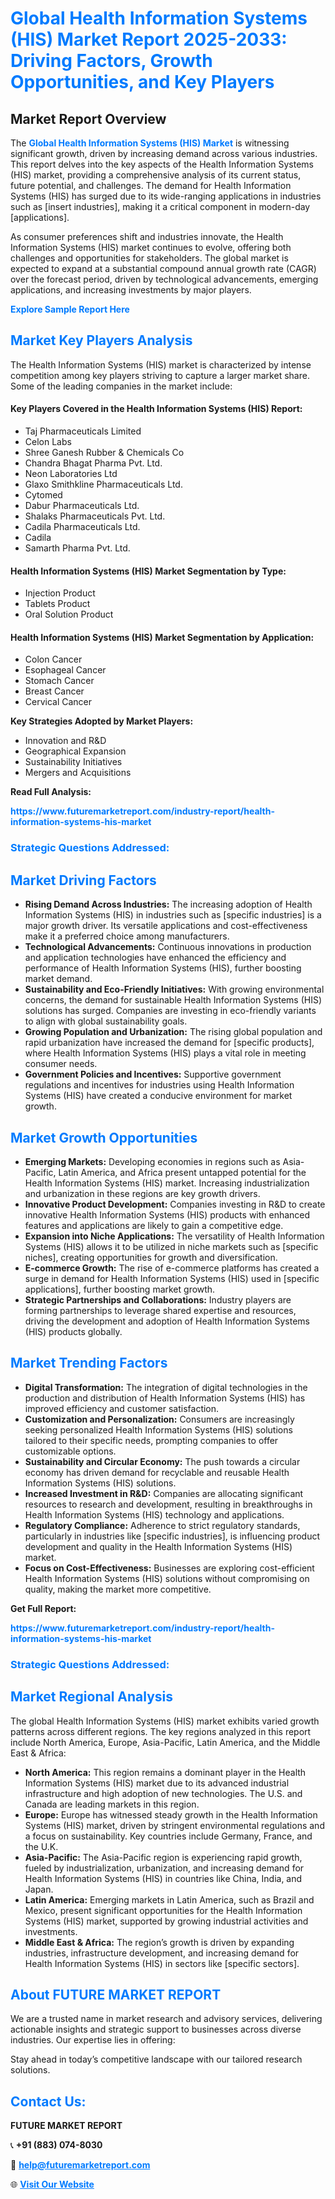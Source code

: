<h1 style="color: #007BFF;">Global Health Information Systems (HIS) Market Report 2025-2033: Driving Factors, Growth Opportunities, and Key Players</h1>

<section id="overview">
<h2>Market Report Overview</h2>
<p>The <a href="https://www.futuremarketreport.com/industry-report/health-information-systems-his-market" style="color: #007BFF; text-decoration: none;"><strong>Global Health Information Systems (HIS) Market</strong></a> is witnessing significant growth, driven by increasing demand across various industries. This report delves into the key aspects of the Health Information Systems (HIS) market, providing a comprehensive analysis of its current status, future potential, and challenges. The demand for Health Information Systems (HIS) has surged due to its wide-ranging applications in industries such as [insert industries], making it a critical component in modern-day [applications].</p>
<p>As consumer preferences shift and industries innovate, the Health Information Systems (HIS) market continues to evolve, offering both challenges and opportunities for stakeholders. The global market is expected to expand at a substantial compound annual growth rate (CAGR) over the forecast period, driven by technological advancements, emerging applications, and increasing investments by major players.</p>
</section>

<section id="overview">
<p><a href="https://www.futuremarketreport.com/request-sample/reportId=35172" style="color: #007BFF; text-decoration: none;"><strong>Explore Sample Report Here</strong></a></p>
</section>

<section id="key-players">
<h2 style="color: #007BFF;">Market Key Players Analysis</h2>
<p>The Health Information Systems (HIS) market is characterized by intense competition among key players striving to capture a larger market share. Some of the leading companies in the market include:</p>
<h4>Key Players Covered in the Health Information Systems (HIS) Report:</h4>
<ul><li>Taj Pharmaceuticals Limited</li><li>Celon Labs</li><li>Shree Ganesh Rubber &amp; Chemicals Co</li><li>Chandra Bhagat Pharma Pvt. Ltd.</li><li>Neon Laboratories Ltd</li><li>Glaxo Smithkline Pharmaceuticals Ltd.</li><li>Cytomed</li><li>Dabur Pharmaceuticals Ltd.</li><li>Shalaks Pharmaceuticals Pvt. Ltd.</li><li>Cadila Pharmaceuticals Ltd.</li><li>Cadila</li><li>Samarth Pharma Pvt. Ltd.</li></ul>
<h4>Health Information Systems (HIS) Market Segmentation by Type:</h4>
<ul><li>Injection Product</li><li>Tablets Product</li><li>Oral Solution Product</li></ul>

<h4>Health Information Systems (HIS) Market Segmentation by Application:</h4>
<ul><li>Colon Cancer</li><li>Esophageal Cancer</li><li>Stomach Cancer</li><li>Breast Cancer</li><li>Cervical Cancer</li></ul>
<p><strong>Key Strategies Adopted by Market Players:</strong></p>
<ul>
<li>Innovation and R&D</li>
<li>Geographical Expansion</li>
<li>Sustainability Initiatives</li>
<li>Mergers and Acquisitions</li>
</ul>
</section>

<section>
<p><strong>Read Full Analysis: </strong></p><a href="https://www.futuremarketreport.com/industry-report/health-information-systems-his-market" style="color: #007BFF; text-decoration: none;"><strong>https://www.futuremarketreport.com/industry-report/health-information-systems-his-market</strong></a>
<h3 style="color: #007BFF;">Strategic Questions Addressed:</h3>
</section>

<section id="driving-factors">
<h2 style="color: #007BFF;">Market Driving Factors</h2>
<ul>
<li><strong>Rising Demand Across Industries:</strong> The increasing adoption of Health Information Systems (HIS) in industries such as [specific industries] is a major growth driver. Its versatile applications and cost-effectiveness make it a preferred choice among manufacturers.</li>
<li><strong>Technological Advancements:</strong> Continuous innovations in production and application technologies have enhanced the efficiency and performance of Health Information Systems (HIS), further boosting market demand.</li>
<li><strong>Sustainability and Eco-Friendly Initiatives:</strong> With growing environmental concerns, the demand for sustainable Health Information Systems (HIS) solutions has surged. Companies are investing in eco-friendly variants to align with global sustainability goals.</li>
<li><strong>Growing Population and Urbanization:</strong> The rising global population and rapid urbanization have increased the demand for [specific products], where Health Information Systems (HIS) plays a vital role in meeting consumer needs.</li>
<li><strong>Government Policies and Incentives:</strong> Supportive government regulations and incentives for industries using Health Information Systems (HIS) have created a conducive environment for market growth.</li>
</ul>
</section>

<section id="growth-opportunities">
<h2 style="color: #007BFF;">Market Growth Opportunities</h2>
<ul>
<li><strong>Emerging Markets:</strong> Developing economies in regions such as Asia-Pacific, Latin America, and Africa present untapped potential for the Health Information Systems (HIS) market. Increasing industrialization and urbanization in these regions are key growth drivers.</li>
<li><strong>Innovative Product Development:</strong> Companies investing in R&D to create innovative Health Information Systems (HIS) products with enhanced features and applications are likely to gain a competitive edge.</li>
<li><strong>Expansion into Niche Applications:</strong> The versatility of Health Information Systems (HIS) allows it to be utilized in niche markets such as [specific niches], creating opportunities for growth and diversification.</li>
<li><strong>E-commerce Growth:</strong> The rise of e-commerce platforms has created a surge in demand for Health Information Systems (HIS) used in [specific applications], further boosting market growth.</li>
<li><strong>Strategic Partnerships and Collaborations:</strong> Industry players are forming partnerships to leverage shared expertise and resources, driving the development and adoption of Health Information Systems (HIS) products globally.</li>
</ul>
</section>

<section id="trending-factors">
<h2 style="color: #007BFF;">Market Trending Factors</h2>
<ul>
<li><strong>Digital Transformation:</strong> The integration of digital technologies in the production and distribution of Health Information Systems (HIS) has improved efficiency and customer satisfaction.</li>
<li><strong>Customization and Personalization:</strong> Consumers are increasingly seeking personalized Health Information Systems (HIS) solutions tailored to their specific needs, prompting companies to offer customizable options.</li>
<li><strong>Sustainability and Circular Economy:</strong> The push towards a circular economy has driven demand for recyclable and reusable Health Information Systems (HIS) solutions.</li>
<li><strong>Increased Investment in R&D:</strong> Companies are allocating significant resources to research and development, resulting in breakthroughs in Health Information Systems (HIS) technology and applications.</li>
<li><strong>Regulatory Compliance:</strong> Adherence to strict regulatory standards, particularly in industries like [specific industries], is influencing product development and quality in the Health Information Systems (HIS) market.</li>
<li><strong>Focus on Cost-Effectiveness:</strong> Businesses are exploring cost-efficient Health Information Systems (HIS) solutions without compromising on quality, making the market more competitive.</li>
</ul>
</section>

<section>
<p><strong>Get Full Report: </strong></p><a href="https://www.futuremarketreport.com/industry-report/health-information-systems-his-market" style="color: #007BFF; text-decoration: none;"><strong>https://www.futuremarketreport.com/industry-report/health-information-systems-his-market</strong></a>
<h3 style="color: #007BFF;">Strategic Questions Addressed:</h3>
</section>


<section id="regional-analysis">
<h2 style="color: #007BFF;">Market Regional Analysis</h2>
<p>The global Health Information Systems (HIS) market exhibits varied growth patterns across different regions. The key regions analyzed in this report include North America, Europe, Asia-Pacific, Latin America, and the Middle East & Africa:</p>
<ul>
<li><strong>North America:</strong> This region remains a dominant player in the Health Information Systems (HIS) market due to its advanced industrial infrastructure and high adoption of new technologies. The U.S. and Canada are leading markets in this region.</li>
<li><strong>Europe:</strong> Europe has witnessed steady growth in the Health Information Systems (HIS) market, driven by stringent environmental regulations and a focus on sustainability. Key countries include Germany, France, and the U.K.</li>
<li><strong>Asia-Pacific:</strong> The Asia-Pacific region is experiencing rapid growth, fueled by industrialization, urbanization, and increasing demand for Health Information Systems (HIS) in countries like China, India, and Japan.</li>
<li><strong>Latin America:</strong> Emerging markets in Latin America, such as Brazil and Mexico, present significant opportunities for the Health Information Systems (HIS) market, supported by growing industrial activities and investments.</li>
<li><strong>Middle East & Africa:</strong> The region’s growth is driven by expanding industries, infrastructure development, and increasing demand for Health Information Systems (HIS) in sectors like [specific sectors].</li>
</ul>
</section>

<footer>
<h2 style="color: #007BFF;">About FUTURE MARKET REPORT</h2>
<p>We are a trusted name in market research and advisory services, delivering actionable insights and strategic support to businesses across diverse industries. Our expertise lies in offering:</p>

<p>Stay ahead in today’s competitive landscape with our tailored research solutions.</p>

<h2 style="color: #007BFF;">Contact Us:</h2>
<p><strong>FUTURE MARKET REPORT</strong></p>
<p>📞 <strong>+91 (883) 074-8030</strong></p>
<p>📧 <strong><a href="mailto:help@futuremarketreport.com" style="color: #007BFF;">help@futuremarketreport.com</a></strong></p>
<p>🌐 <strong><a href="https://www.futuremarketreport.com/" style="color: #007BFF;">Visit Our Website</a></strong></p>
</footer>